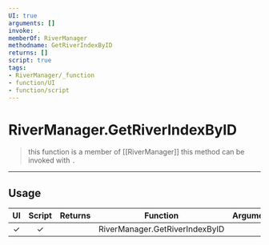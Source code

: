 ```yaml
---
UI: true
arguments: []
invoke: .
memberOf: RiverManager
methodname: GetRiverIndexByID
returns: []
script: true
tags:
- RiverManager/_function
- function/UI
- function/script
---
```

# RiverManager.GetRiverIndexByID
> this function is a member of [[RiverManager]]
> this method can be invoked with `.`
-----
## Usage
|  UI | Script | Returns | Function | Arguments |
|:---:|:------:|-------:|:--------:|:---------|
|✓|✓||RiverManager.GetRiverIndexByID||
